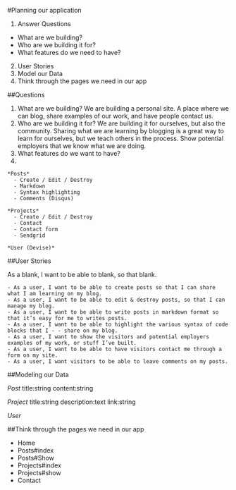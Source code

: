 #Planning our application

1. Answer Questions
  - What are we building?
  - Who are we building it for?
  - What features do we need to have?
2. User Stories
3. Model our Data
4. Think through the pages we need in our app
 
##Questions

  1. What are we building? We are building a personal site. A place where we can blog, share examples of our work, and have     people contact us.
  2. Who are we building it for? We are building it for ourselves, but also the community.    Sharing what we are learning by    blogging is a great way to learn for ourselves, but we teach others in the process. Show potential employers that we       know what we are doing.
  3. What features do we want to have?
  4. 
    *Posts*
      - Create / Edit / Destroy
      - Markdown
      - Syntax highlighting
      - Comments (Disqus)
    
    *Projects*
      - Create / Edit / Destroy
      - Contact
      - Contact form
      - Sendgrid
    
    *User (Devise)*

##User Stories

  As a blank, I want to be able to blank, so that blank.

    - As a user, I want to be able to create posts so that I can share what I am learning on my blog.
    - As a user, I want to be able to edit & destroy posts, so that I can manage my blog.
    - As a user, I want to be able to write posts in markdown format so that it’s easy for me to writes posts.
    - As a user, I want to be able to highlight the various syntax of code blocks that I - - share on my blog.
    - As a user, I want to show the visitors and potential employers examples of my work, or stuff I’ve built.
    - As a user, I want to be able to have visitors contact me through a form on my site.
    - As a user, I want visitors to be able to leave comments on my posts.
    
##Modeling our Data

*Post* title:string content:string

*Project* title:string description:text link:string

*User*

##Think through the pages we need in our app

- Home
- Posts#index
- Posts#Show
- Projects#index
- Projects#show
- Contact
